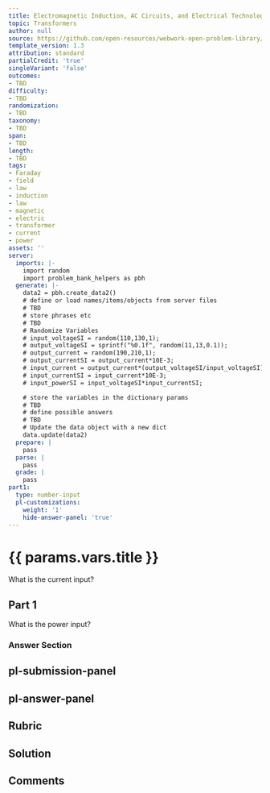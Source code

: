 ```yaml
---
title: Electromagnetic Induction, AC Circuits, and Electrical Technologies
topic: Transformers
author: null
source: https://github.com/open-resources/webwork-open-problem-library/tree/master/Contrib/BrockPhysics/College_Physics_Urone/23.Electromagnetic_Induction_AC_Circuits_and_Electrical_Technologies/23-07.Transformers/NU_U17_23_07_003.pg
template_version: 1.3
attribution: standard
partialCredit: 'true'
singleVariant: 'false'
outcomes:
- TBD
difficulty:
- TBD
randomization:
- TBD
taxonomy:
- TBD
span:
- TBD
length:
- TBD
tags:
- Faraday
- field
- law
- induction
- law
- magnetic
- electric
- transformer
- current
- power
assets: ''
server:
  imports: |-
    import random
    import problem_bank_helpers as pbh
  generate: |-
    data2 = pbh.create_data2()
    # define or load names/items/objects from server files
    # TBD
    # store phrases etc
    # TBD
    # Randomize Variables
    # input_voltageSI = random(110,130,1);
    # output_voltageSI = sprintf("%0.1f", random(11,13,0.1));
    # output_current = random(190,210,1);
    # output_currentSI = output_current*10E-3;
    # input_current = output_current*(output_voltageSI/input_voltageSI);
    # input_currentSI = input_current*10E-3;
    # input_powerSI = input_voltageSI*input_currentSI;

    # store the variables in the dictionary params
    # TBD
    # define possible answers
    # TBD
    # Update the data object with a new dict
    data.update(data2)
  prepare: |
    pass
  parse: |
    pass
  grade: |
    pass
part1:
  type: number-input
  pl-customizations:
    weight: '1'
    hide-answer-panel: 'true'
---
```


# {{ params.vars.title }} 


What is the current input?

## Part 1 
What is the power input? 


 ### Answer Section


## pl-submission-panel 


## pl-answer-panel 


## Rubric 


## Solution 


## Comments 


